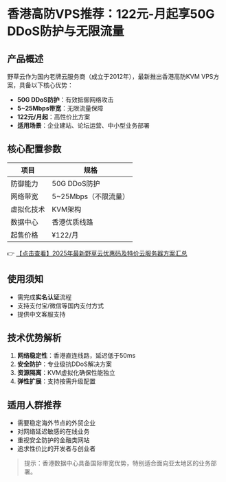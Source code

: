 # 香港高防VPS推荐：122元-月起享50G DDoS防护与无限流量

## 产品概述
野草云作为国内老牌云服务商（成立于2012年），最新推出香港高防KVM VPS方案，具备以下核心优势：
- **50G DDoS防护**：有效抵御网络攻击
- **5~25Mbps带宽**：无限流量保障
- **122元/月起**：高性价比方案
- **适用场景**：企业建站、论坛运营、中小型业务部署

## 核心配置参数
| 项目 | 规格 |
|------|------|
| 防御能力 | 50G DDoS防护 |
| 网络带宽 | 5~25Mbps（不限流量） |
| 虚拟化技术 | KVM架构 |
| 数据中心 | 香港优质线路 |
| 起售价格 | ¥122/月 |

👉 [【点击查看】2025年最新野草云优惠码及特价云服务器方案汇总](https://bit.ly/yecaoyun)

## 使用须知
- 需完成**实名认证**流程
- 支持支付宝/微信等国内支付方式
- 提供中文客服支持

## 技术优势解析
1. **网络稳定性**：香港直连线路，延迟低于50ms
2. **安全防护**：专业级抗DDoS解决方案
3. **资源隔离**：KVM虚拟化确保性能独立
4. **弹性扩展**：支持按需升级配置

## 适用人群推荐
- 需要稳定海外节点的外贸企业
- 对网络延迟敏感的在线业务
- 重视安全防护的金融类网站
- 追求性价比的开发者与创业者

> 提示：香港数据中心具备国际带宽优势，特别适合面向亚太地区的业务部署。